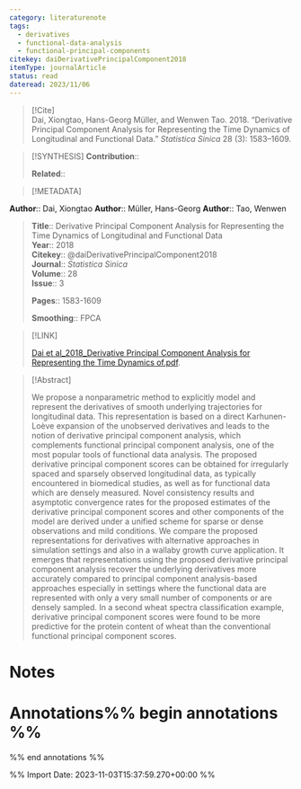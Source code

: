 ```yaml
---
category: literaturenote
tags:
  - derivatives
  - functional-data-analysis
  - functional-principal-components
citekey: daiDerivativePrincipalComponent2018
itemType: journalArticle
status: read
dateread: 2023/11/06
---
```


> [!Cite]  
> Dai, Xiongtao, Hans-Georg Müller, and Wenwen Tao. 2018. “Derivative Principal Component Analysis for Representing the Time Dynamics of Longitudinal and Functional Data.” _Statistica Sinica_ 28 (3): 1583–1609.

> [!SYNTHESIS] 
>**Contribution**::
>
>**Related**:: 
>

> [!METADATA]  
>
**Author**:: Dai, Xiongtao
**Author**:: Müller, Hans-Georg
**Author**:: Tao, Wenwen<br>
> **Title**:: Derivative Principal Component Analysis for Representing the Time Dynamics of Longitudinal and Functional Data    
> **Year**:: 2018     
> **Citekey**:: @daiDerivativePrincipalComponent2018    
>**Journal**:: *Statistica Sinica*    
>**Volume**:: 28    
>**Issue**:: 3     
>    
>    
>     
> **Pages**:: 1583-1609    
>    
>**Smoothing**:: FPCA

> [!LINK] 
>
> [Dai et al_2018_Derivative Principal Component Analysis for Representing the Time Dynamics of.pdf](file:///Users/steven/Library/CloudStorage/GoogleDrive-steven.golovkine@ul.ie/My%20Drive/bibliography/Statistica%20Sinica/2018/Dai%20et%20al_2018_Derivative%20Principal%20Component%20Analysis%20for%20Representing%20the%20Time%20Dynamics%20of.pdf).

>[!Abstract]
>
>We propose a nonparametric method to explicitly model and represent the derivatives of smooth underlying trajectories for longitudinal data. This representation is based on a direct Karhunen-Loève expansion of the unobserved derivatives and leads to the notion of derivative principal component analysis, which complements functional principal component analysis, one of the most popular tools of functional data analysis. The proposed derivative principal component scores can be obtained for irregularly spaced and sparsely observed longitudinal data, as typically encountered in biomedical studies, as well as for functional data which are densely measured. Novel consistency results and asymptotic convergence rates for the proposed estimates of the derivative principal component scores and other components of the model are derived under a unified scheme for sparse or dense observations and mild conditions. We compare the proposed representations for derivatives with alternative approaches in simulation settings and also in a wallaby growth curve application. It emerges that representations using the proposed derivative principal component analysis recover the underlying derivatives more accurately compared to principal component analysis-based approaches especially in settings where the functional data are represented with only a very small number of components or are densely sampled. In a second wheat spectra classification example, derivative principal component scores were found to be more predictive for the protein content of wheat than the conventional functional principal component scores.
>>


# Notes<br>
# Annotations%% begin annotations %%  
 
  
%% end annotations %%

%% Import Date: 2023-11-03T15:37:59.270+00:00 %%

